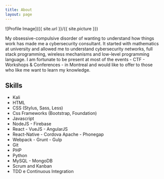 ```yaml
---
title: About
layout: page
---
```

![Profile Image]({{ site.url }}/{{ site.picture }})

<p>My obsessive-compulsive disorder of wanting to understand how things work has made me a cybersecurity consultant. It started with mathematics at university and allowed me to understand cybersecurity networks, full stack programming, wireless mechanisms and low-level programming language. I am fortunate to be present at most of the events - CTF - Workshops & Conferences - in Montreal and would like to offer to those who like me want to learn my knowledge.</p>

<h2>Skills</h2>

<ul class="skill-list">
    <li>Kali</li>
	<li>HTML</li>
	<li>CSS (Stylus, Sass, Less)</li>
	<li>Css Frameworks (Bootstrap, Foundation)</li>
	<li>Javascript</li>
	<li>NodeJS - Firebase</li>
	<li>React - VueJS - AngularJS</li>
    <li>React-Native - Cordova Apache - Phonegap</li>
	<li>Webpack - Grunt - Gulp</li>
	<li>Git</li>
	<li>PHP</li>
	<li>Python</li>
	<li>MySQL - MongoDB</li>
	<li>Scrum and Kanban</li>
	<li>TDD e Continuous Integration</li>
</ul>
